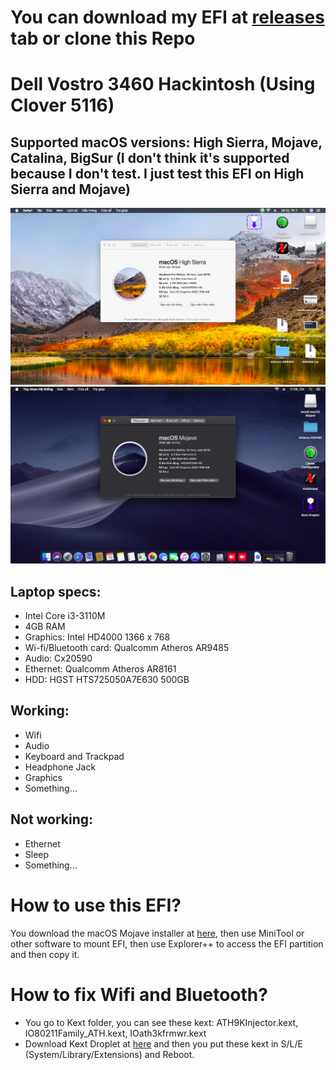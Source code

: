# You can download my EFI at [releases](https://github.com/qilskcter/Dell-Vostro-3460-Hackintosh/releases) tab or clone this Repo

# Dell Vostro 3460 Hackintosh (Using Clover 5116)
## Supported macOS versions: High Sierra, Mojave, Catalina, BigSur (I don't think it's supported because I don't test. I just test this EFI on High Sierra and Mojave)
![Screenshot](Screenshots/HighSierra.png)
![Screenshot](Screenshots/Mojave.png)
## Laptop specs:

- Intel Core i3-3110M
- 4GB RAM
- Graphics: Intel HD4000 1366 x 768
- Wi-fi/Bluetooth card: Qualcomm Atheros AR9485
- Audio: Cx20590
- Ethernet: Qualcomm Atheros AR8161
- HDD: HGST HTS725050A7E630 500GB
## Working:
- Wifi 
- Audio
- Keyboard and Trackpad
- Headphone Jack
- Graphics
- Something...

## Not working:
- Ethernet
- Sleep
- Something...
# How to use this EFI?
You download the macOS Mojave installer at [here](https://drive.google.com/file/d/1i8QDEaajCXy9L56oh5sEavWZ52wi4JnZ/view), then use MiniTool or other software to mount EFI, then use Explorer++ to access the EFI partition and then copy it.
# How to fix Wifi and Bluetooth?
- You go to Kext folder, you can see these kext: ATH9KInjector.kext, IO80211Family_ATH.kext, IOath3kfrmwr.kext
- Download Kext Droplet at [here](https://github.com/chris1111/Kext-Droplet) and then you put these kext in S/L/E (System/Library/Extensions) and Reboot.
